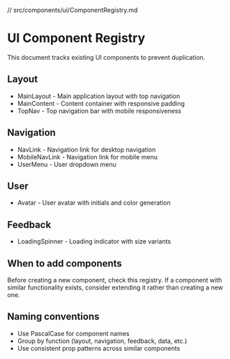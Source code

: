 // src/components/ui/ComponentRegistry.md

# UI Component Registry

This document tracks existing UI components to prevent duplication.

## Layout
- MainLayout - Main application layout with top navigation
- MainContent - Content container with responsive padding
- TopNav - Top navigation bar with mobile responsiveness

## Navigation
- NavLink - Navigation link for desktop navigation
- MobileNavLink - Navigation link for mobile menu
- UserMenu - User dropdown menu

## User
- Avatar - User avatar with initials and color generation

## Feedback
- LoadingSpinner - Loading indicator with size variants

## When to add components
Before creating a new component, check this registry. If a component with similar 
functionality exists, consider extending it rather than creating a new one.

## Naming conventions
- Use PascalCase for component names
- Group by function (layout, navigation, feedback, data, etc.)
- Use consistent prop patterns across similar components